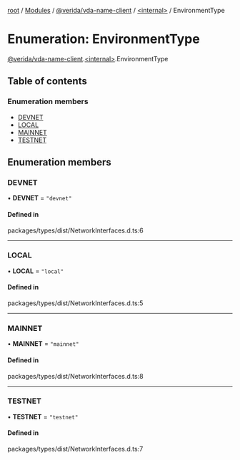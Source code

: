 [root](../README.md) / [Modules](../modules.md) / [@verida/vda-name-client](../modules/verida_vda_name_client.md) / [<internal\>](../modules/verida_vda_name_client._internal_.md) / EnvironmentType

# Enumeration: EnvironmentType

[@verida/vda-name-client](../modules/verida_vda_name_client.md).[<internal\>](../modules/verida_vda_name_client._internal_.md).EnvironmentType

## Table of contents

### Enumeration members

- [DEVNET](verida_vda_name_client._internal_.EnvironmentType.md#devnet)
- [LOCAL](verida_vda_name_client._internal_.EnvironmentType.md#local)
- [MAINNET](verida_vda_name_client._internal_.EnvironmentType.md#mainnet)
- [TESTNET](verida_vda_name_client._internal_.EnvironmentType.md#testnet)

## Enumeration members

### DEVNET

• **DEVNET** = `"devnet"`

#### Defined in

packages/types/dist/NetworkInterfaces.d.ts:6

___

### LOCAL

• **LOCAL** = `"local"`

#### Defined in

packages/types/dist/NetworkInterfaces.d.ts:5

___

### MAINNET

• **MAINNET** = `"mainnet"`

#### Defined in

packages/types/dist/NetworkInterfaces.d.ts:8

___

### TESTNET

• **TESTNET** = `"testnet"`

#### Defined in

packages/types/dist/NetworkInterfaces.d.ts:7
